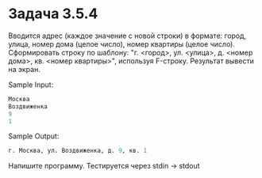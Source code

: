 # Задача 3.5.4

Вводится адрес (каждое значение с новой строки) в формате: город, улица, номер дома (целое число), номер квартиры (целое число). Сформировать строку по шаблону: "г. <город>, ул. <улица>, д. <номер дома>, кв. <номер квартиры>", используя F-строку. Результат вывести на экран.

Sample Input:

```python
Москва
Воздвиженка
9
1
```

Sample Output:

```python
г. Москва, ул. Воздвиженка, д. 9, кв. 1
```

Напишите программу. Тестируется через stdin → stdout
